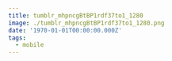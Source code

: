 ```yaml
---
title: tumblr_mhpncgBtBP1rdf37to1_1280
image: ./tumblr_mhpncgBtBP1rdf37to1_1280.png
date: '1970-01-01T00:00:00.000Z'
tags:
  - mobile
---
```


